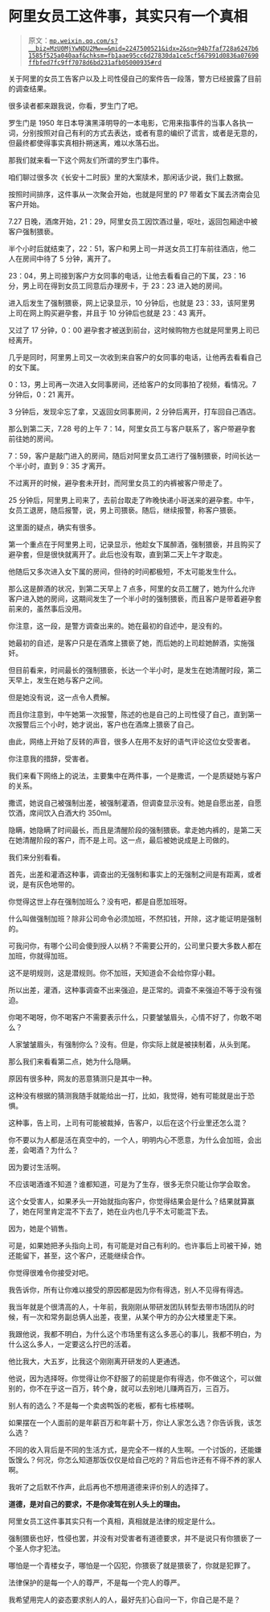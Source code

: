 # 阿里女员工这件事，其实只有一个真相

> 原文：[`mp.weixin.qq.com/s?__biz=MzU0MjYwNDU2Mw==&mid=2247500521&idx=2&sn=94b7faf728a6247b61585f525a040aaf&chksm=fb1aae95cc6d27830da1ce5cf567991d0836a07690ffbfed7fc9ff7078d6bd231afb05000935#rd`](http://mp.weixin.qq.com/s?__biz=MzU0MjYwNDU2Mw==&mid=2247500521&idx=2&sn=94b7faf728a6247b61585f525a040aaf&chksm=fb1aae95cc6d27830da1ce5cf567991d0836a07690ffbfed7fc9ff7078d6bd231afb05000935#rd)

关于阿里的女员工告客户以及上司性侵自己的案件告一段落，警方已经披露了目前的调查结果。

很多读者都来跟我说，你看，罗生门了吧。

罗生门是 1950 年日本导演黑泽明导的一本电影，它用来指事件的当事人各执一词，分别按照对自己有利的方式去表达，或者有意的编织了谎言，或者是无意的，但最终都使得事实真相扑朔迷离，难以水落石出。

那我们就来看一下这个网友们所谓的罗生门事件。

咱们聊过很多次《长安十二时辰》里的大案牍术，那闲话少说，我们上数据。

按照时间排序，这件事从一次聚会开始，也就是阿里的 P7 带着女下属去济南会见客户开始。

7.27 日晚，酒席开始，21：29，阿里女员工因饮酒过量，呕吐，返回包厢途中被客户强制猥亵。

半个小时后就结束了，22：51，客户和男上司一并送女员工打车前往酒店，他二人在房间中待了 5 分钟，离开了。

23：04，男上司接到客户方女同事的电话，让他去看看自己的下属，23：16 分，男上司在得到女员工同意后办理房卡，于 23：23 进入她的房间。

进入后发生了强制猥亵，网上记录显示，10 分钟后，也就是 23：33，该阿里男上司在网上购买避孕套，并且于 10 分钟后也就是 23：43 离开。

又过了 17 分钟，0：00 避孕套才被送到前台，这时候购物方也就是阿里男上司已经离开。

几乎是同时，阿里男上司又一次收到来自客户的女同事的电话，让他再去看看自己的女下属。

0：13，男上司再一次进入女同事房间，还给客户的女同事拍了视频，看情况。7 分钟后，0：21 离开。

3 分钟后，发现伞忘了拿，又返回女同事房间，2 分钟后离开，打车回自己酒店。

那么到第二天，7.28 号的上午 7：14，阿里女员工与客户联系了，客户带避孕套前往她的房间。

7：59，客户是敲门进入的房间，随后对阿里女员工进行了强制猥亵，时间长达一个半小时，直到 9：35 才离开。

不过离开的时候，避孕套未开封，而阿里女员工的内裤被客户带走了。

25 分钟后，阿里男上司来了，去前台取走了昨晚快递小哥送来的避孕套。中午，女员工退房，随后报警，说，男上司猥亵。随后，继续报警，称客户猥亵。

这里面的疑点，确实有很多。

第一个重点在于阿里男上司，记录显示，他趁女下属醉酒，强制猥亵，并且购买了避孕套，但是很快就离开了。此后也没有取，直到第二天上午才取走。

他随后又多次进入女下属的房间，但待的时间都极短，不太可能发生什么。

那么这是醉酒的状况，到第二天早上 7 点多，阿里的女员工醒了，她为什么允许客户进入她的房间，这期间发生了一个半小时的强制猥亵，而且客户是带着避孕套前来的，虽然事后没用。

你注意，这一段，是警方调查出来的。她在最初的自述中，是没有的。

她最初的自述，是客户只是在酒席上猥亵了她，而后她的上司趁她醉酒，实施强奸。

但目前看来，时间最长的强制猥亵，长达一个半小时，是发生在她清醒时段，第二天早上，发生在她与客户之间。

但是她没有说，这一点令人费解。

而且你注意到，中午她第一次报警，陈述的也是自己的上司性侵了自己，直到第一次报警后三个小时，她才说出，客户也在酒席上猥亵了自己。

由此，网络上开始了反转的声音，很多人在用不友好的语气评论这位女受害者。

你注意我的措辞，受害者。

我们来看下网络上的说法，主要集中在两件事，一个是撒谎，一个是质疑她与客户的关系。

撒谎，她说自己被强制出差，被强制灌酒，但调查显示没有。她是自愿出差，自愿饮酒，席间饮入白酒大约 350ml。

隐瞒，她隐瞒了时间最长，而且是清醒阶段的强制猥亵。拿走她内裤的，是第二天在她清醒阶段的客户，而不是上司。这一点，最后被她说成是上司做的。

我们来分别看看。

首先，出差和灌酒这种事，调查出的无强制和事实上的无强制之间是有距离，或者说，是有灰色地带的。

你觉得这世上存在强制加班么？没有吧，都是自愿加班呀。

什么叫做强制加班？除非公司命令必须加班，不然扣钱，开除，这才能证明是强制的。

可我问你，有哪个公司会傻到授人以柄？不需要公开的，公司里只要大多数人都在加班，你就得加班。

这不是明规则，这是潜规则。你不加班，天知道会不会给你穿小鞋。

所以出差，灌酒，这种事调查不出来强迫，是正常的。调查不来强迫不等于没有强迫。

你喝不喝呀，你不喝客户不需要表示什么，只要皱皱眉头，心情不好了，你敢不喝么？

人家皱皱眉头，有强制你么？没有。但是，你实际上就是被挟制着，从头到尾。

那么我们来看看第二点，她为什么隐瞒。

原因有很多种，网友的恶意猜测只是其中一种。

这种没有根据的猜测我随手就能给出一打，比如，我觉得，她有可能就是出于恐惧。

这种事，告上司，上司有可能被裁掉，告客户，以后在这个行业里还怎么混？

你不要以为人都是活在真空中的，一个人，明明内心不愿意，为什么会加班，会出差，会喝酒？为什么？

因为要讨生活啊。

不应该喝酒谁不知道？谁都知道，可是为了生存，很多无奈只能让你学会取舍。

这个女受害人，如果矛头一开始就指向客户，你觉得结果会是什么？结果就算赢了，她在阿里肯定混不下去了，她在业内也几乎不太可能混下去。

因为，她是个销售。

可是，如果她把矛头指向上司，有可能是对自己有利的。也许事后上司被干掉，她还能留下，甚至，这个客户，还能继续合作。

你觉得很难令你接受对吧。

我告诉你，所有让你难以接受的原因都是因为你有得选，别人不见得有得选。

我当年就是个很清高的人，十年前，我刚刚从带研发团队转型去带市场团队的时候，有一次和常务副总俩人出差，夜里，从某个甲方的办公大楼里走下来。

我跟他说，我都不明白，为什么这个市场里有这么多恶心的事儿，我都不明白，为什么这么多人，一定要这么拧巴的活着。

他比我大，大五岁，比我这个刚刚离开研发的人更通透。

他说，因为选择呀。你觉得让你不舒服了的前提是你有得选，你不做这个，可以做别的，你不在乎这一百万，转个身，就可以去别地儿赚两百万，三百万。

别人有的选么？不是每一个卖卤鸭饭的老板，都有七栋楼啊。

如果摆在一个人面前的是年薪百万和年薪十万，你让人家怎么选？你告诉我，该怎么选？

不同的收入背后是不同的生活方式，是完全不一样的人生啊。一个讨饭的，还能嫌饭馊么？何况，你怎么知道那饭仅仅是给自己吃的？背后也许还有不得不养的家人啊。

我听了之后默不作声，此后再也不想用道德来评价别人的选择了。

**道德，是对自己的要求，不是你凌驾在别人头上的理由。** 

阿里女员工这件事其实只有一个真相，真相就是法律的规定是什么。

强制猥亵也好，性侵也罢，并没有对受害者有道德要求，并不是说只有你猥亵了一个圣人你才犯法。

哪怕是一个青楼女子，哪怕是一个囚犯，你猥亵了就是猥亵了，你就是犯罪了。

法律保护的是每一个人的尊严，不是每一个完人的尊严。

我希望用完人的姿态要求别人的人，最好先扪心自问一下，你自己是不是？